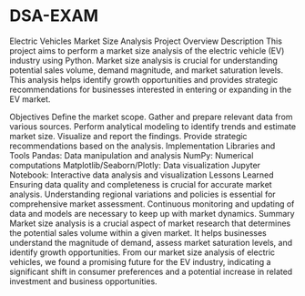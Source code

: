# DSA-EXAM
Electric Vehicles Market Size Analysis
Project Overview
Description
This project aims to perform a market size analysis of the electric vehicle (EV) industry using Python. Market size analysis is crucial for understanding potential sales volume, demand magnitude, and market saturation levels. This analysis helps identify growth opportunities and provides strategic recommendations for businesses interested in entering or expanding in the EV market.

Objectives
Define the market scope.
Gather and prepare relevant data from various sources.
Perform analytical modeling to identify trends and estimate market size.
Visualize and report the findings.
Provide strategic recommendations based on the analysis.
Implementation
Libraries and Tools
Pandas: Data manipulation and analysis
NumPy: Numerical computations
Matplotlib/Seaborn/Plotly: Data visualization
Jupyter Notebook: Interactive data analysis and visualization
Lessons Learned
Ensuring data quality and completeness is crucial for accurate market analysis.
Understanding regional variations and policies is essential for comprehensive market assessment.
Continuous monitoring and updating of data and models are necessary to keep up with market dynamics.
Summary
Market size analysis is a crucial aspect of market research that determines the potential sales volume within a given market. It helps businesses understand the magnitude of demand, assess market saturation levels, and identify growth opportunities. From our market size analysis of electric vehicles, we found a promising future for the EV industry, indicating a significant shift in consumer preferences and a potential increase in related investment and business opportunities.
